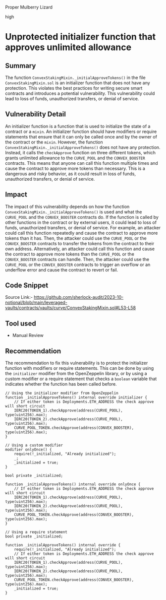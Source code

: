 Proper Mulberry Lizard

high

# Unprotected initializer function that approves unlimited allowance

## Summary
The function `ConvexStakingMixin._initialApproveTokens()` in the file `ConvexStakingMixin.sol` is an initializer function that does not have any protection. This violates the best practices for writing secure smart contracts and introduces a potential vulnerability. This vulnerability could lead to loss of funds, unauthorized transfers, or denial of service.
## Vulnerability Detail
An initializer function is a function that is used to initialize the state of a contract or a `mixin`. An initializer function should have modifiers or require statements that ensure that it can only be called once and by the owner of the contract or the `mixin`. However, the function `ConvexStakingMixin._initialApproveTokens()` does not have any protection. Instead, it calls the `checkApprove` function on three different tokens, which grants unlimited allowance to the `CURVE_POOL` and the `CONVEX_BOOSTER` contracts. This means that anyone can call this function multiple times and cause the contract to approve more tokens than necessary. This is a dangerous and risky behavior, as it could result in loss of funds, unauthorized transfers, or denial of service.
## Impact
The impact of this vulnerability depends on how the function `ConvexStakingMixin._initialApproveTokens()` is used and what the `CURVE_POOL` and the `CONVEX_BOOSTER` contracts do. If the function is called by other functions in the contract or by external users, it could lead to loss of funds, unauthorized transfers, or denial of service. For example, an attacker could call this function repeatedly and cause the contract to approve more tokens than it has. Then, the attacker could use the `CURVE_POOL` or the `CONVEX_BOOSTER` contracts to transfer the tokens from the contract to their own address. Alternatively, an attacker could call this function and cause the contract to approve more tokens than the `CURVE_POOL` or the `CONVEX_BOOSTER` contracts can handle. Then, the attacker could use the `CURVE_POOL` or the `CONVEX_BOOSTER` contracts to trigger an overflow or an underflow error and cause the contract to revert or fail.
## Code Snippet
Source Link:- https://github.com/sherlock-audit/2023-10-notional/blob/main/leveraged-vaults/contracts/vaults/curve/ConvexStakingMixin.sol#L53-L58
## Tool used

- Manual Review

## Recommendation
The recommendation to fix this vulnerability is to protect the initializer function with modifiers or require statements. This can be done by using the `initializer` modifier from the OpenZeppelin library, or by using a custom modifier or a require statement that checks a `boolean` variable that indicates whether the function has been called before.
```solidity
// Using the initializer modifier from OpenZeppelin
function _initialApproveTokens() internal override initializer {
    // If either token is Deployments.ETH_ADDRESS the check approve will short circuit
    IERC20(TOKEN_1).checkApprove(address(CURVE_POOL), type(uint256).max);
    IERC20(TOKEN_2).checkApprove(address(CURVE_POOL), type(uint256).max);
    CURVE_POOL_TOKEN.checkApprove(address(CONVEX_BOOSTER), type(uint256).max);
}

// Using a custom modifier
modifier onlyOnce() {
    require(!_initialized, "Already initialized");
    _;
    _initialized = true;
}

bool private _initialized;

function _initialApproveTokens() internal override onlyOnce {
    // If either token is Deployments.ETH_ADDRESS the check approve will short circuit
    IERC20(TOKEN_1).checkApprove(address(CURVE_POOL), type(uint256).max);
    IERC20(TOKEN_2).checkApprove(address(CURVE_POOL), type(uint256).max);
    CURVE_POOL_TOKEN.checkApprove(address(CONVEX_BOOSTER), type(uint256).max);
}

// Using a require statement
bool private _initialized;

function _initialApproveTokens() internal override {
    require(!_initialized, "Already initialized");
    // If either token is Deployments.ETH_ADDRESS the check approve will short circuit
    IERC20(TOKEN_1).checkApprove(address(CURVE_POOL), type(uint256).max);
    IERC20(TOKEN_2).checkApprove(address(CURVE_POOL), type(uint256).max);
    CURVE_POOL_TOKEN.checkApprove(address(CONVEX_BOOSTER), type(uint256).max);
    _initialized = true;
}

```